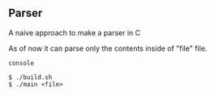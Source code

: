 ## Parser

A naive approach to make a parser in C

As of now it can parse only the contents inside of "file" file.

```
console

$ ./build.sh
$ ./main <file>

```

